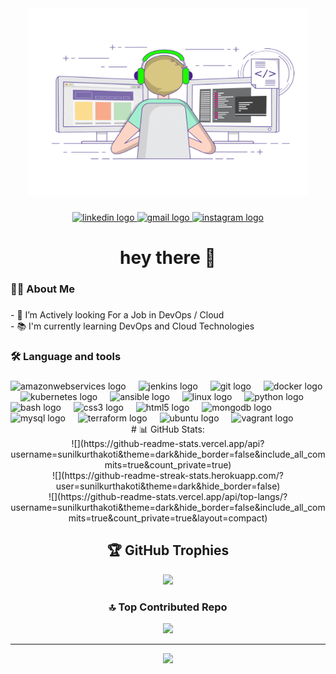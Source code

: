 <div align="center">
  <img height="300" width="450" src="https://raw.githubusercontent.com/mikonoid/mikonoid/main/images/gifs/coder3.gif"  />
</div>

###

<div align="center">
  <a href="https://www.linkedin.com/in/sunil-kurthakoti-6a8047204/" target="_blank">
    <img height="35" width="130" src="https://img.shields.io/static/v1?message=LinkedIn&logo=linkedin&label=&color=0077B5&logoColor=white&labelColor=&style=for-the-badge" height="25" alt="linkedin logo"  />
  </a>
  <a href="mailto:sunilkurthakoti06@gmail.com" target="_blank">
    <img height="35" width="130" src="https://img.shields.io/static/v1?message=Gmail&logo=gmail&label=&color=D14836&logoColor=white&labelColor=&style=for-the-badge" height="25" alt="gmail logo"  />
  </a>
  <a href="https://www.instagram.com/sunil_oppa/" target="_blank">
    <img height="35" width="130" src="https://img.shields.io/static/v1?message=Instagram&logo=instagram&label=&color=E4405F&logoColor=white&labelColor=&style=for-the-badge" height="25" alt="instagram logo"  />
  </a>
</div>

###

<h1 align="center">hey there 👋</h1>

###

<h3 align="left">👩‍💻  About Me</h3>

###

<p align="left">- 🔭 I’m Actively looking For a Job in DevOps / Cloud <br>- 📚 I'm currently learning DevOps and Cloud Technologies<br>

###

<h3 align="left">🛠 Language and tools</h3>

###

<div align="left">
  <img src="https://cdn.jsdelivr.net/gh/devicons/devicon/icons/amazonwebservices/amazonwebservices-original.svg" height="40" alt="amazonwebservices logo"  />
  <img width="12" />
  <img src="https://cdn.jsdelivr.net/gh/devicons/devicon/icons/jenkins/jenkins-line.svg" height="40" alt="jenkins logo"  />
  <img width="12" />
  <img src="https://cdn.jsdelivr.net/gh/devicons/devicon/icons/git/git-original.svg" height="40" alt="git logo"  />
  <img width="12" />
  <img src="https://cdn.jsdelivr.net/gh/devicons/devicon/icons/docker/docker-plain-wordmark.svg" height="40" alt="docker logo"  />
  <img width="12" />
  <img src="https://cdn.jsdelivr.net/gh/devicons/devicon/icons/kubernetes/kubernetes-plain.svg" height="40" alt="kubernetes logo"  />
  <img width="12" />
  <img src="https://cdn.jsdelivr.net/gh/devicons/devicon/icons/ansible/ansible-original.svg" height="40" alt="ansible logo"  />
  <img width="12" />
  <img src="https://cdn.jsdelivr.net/gh/devicons/devicon/icons/linux/linux-original.svg" height="40" alt="linux logo"  />
  <img width="12" />
  <img src="https://cdn.jsdelivr.net/gh/devicons/devicon/icons/python/python-original.svg" height="40" alt="python logo"  />
  <img width="12" />
  <img src="https://cdn.jsdelivr.net/gh/devicons/devicon/icons/bash/bash-original.svg" height="40" alt="bash logo"  />
  <img width="12" />
  <img src="https://cdn.jsdelivr.net/gh/devicons/devicon/icons/css3/css3-original.svg" height="40" alt="css3 logo"  />
  <img width="12" />
  <img src="https://cdn.jsdelivr.net/gh/devicons/devicon/icons/html5/html5-original.svg" height="40" alt="html5 logo"  />
  <img width="12" />
  <img src="https://cdn.jsdelivr.net/gh/devicons/devicon/icons/mongodb/mongodb-original.svg" height="40" alt="mongodb logo"  />
  <img width="12" />
  <img src="https://cdn.jsdelivr.net/gh/devicons/devicon/icons/mysql/mysql-original.svg" height="40" alt="mysql logo"  />
  <img width="12" />
  <img src="https://cdn.jsdelivr.net/gh/devicons/devicon/icons/terraform/terraform-original.svg" height="40" alt="terraform logo"  />
  <img width="12" />
  <img src="https://cdn.jsdelivr.net/gh/devicons/devicon/icons/ubuntu/ubuntu-plain.svg" height="40" alt="ubuntu logo"  />
  <img width="12" />
  <img src="https://cdn.jsdelivr.net/gh/devicons/devicon/icons/vagrant/vagrant-original.svg" height="40" alt="vagrant logo"  />
</div>

<div align="center" >
# 📊 GitHub Stats:<br/>
![](https://github-readme-stats.vercel.app/api?username=sunilkurthakoti&theme=dark&hide_border=false&include_all_commits=true&count_private=true)<br/>
![](https://github-readme-streak-stats.herokuapp.com/?user=sunilkurthakoti&theme=dark&hide_border=false)<br/>
![](https://github-readme-stats.vercel.app/api/top-langs/?username=sunilkurthakoti&theme=dark&hide_border=false&include_all_commits=true&count_private=true&layout=compact)

## 🏆 GitHub Trophies
![](https://github-profile-trophy.vercel.app/?username=sunilkurthakoti&theme=radical&no-frame=true&no-bg=false&margin-w=4)



### 🔝 Top Contributed Repo
![](https://github-contributor-stats.vercel.app/api?username=sunilkurthakoti&limit=5&theme=dark&combine_all_yearly_contributions=true)

<!--.
### 😂 Random Dev Meme
<img src='https://randommeme-five.vercel.app/' style="height: 400px;"/>

### ✍️ Random Dev Quote
![](https://quotes-github-readme.vercel.app/api?type=horizontal&theme=radical)
-->
---
[![](https://visitcount.itsvg.in/api?id=sunilkurthakoti&icon=0&color=0)](https://visitcount.itsvg.in)

<!-- Proudly created with GPRM ( https://gprm.itsvg.in ) -->
</div>
